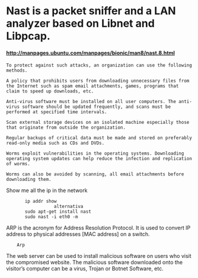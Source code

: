 # Nast is a packet sniffer and a LAN analyzer based on Libnet and Libpcap.

#### http://manpages.ubuntu.com/manpages/bionic/man8/nast.8.html


    To protect against such attacks, an organization can use the following methods.
  
    A policy that prohibits users from downloading unnecessary files from the Internet such as spam email attachments, games, programs that claim to speed up downloads, etc.
   
    Anti-virus software must be installed on all user computers. The anti-virus software should be updated frequently, and scans must be performed at specified time intervals.
    
    Scan external storage devices on an isolated machine especially those that originate from outside the organization.
    
    Regular backups of critical data must be made and stored on preferably read-only media such as CDs and DVDs.
    
    Worms exploit vulnerabilities in the operating systems. Downloading operating system updates can help reduce the infection and replication of worms.
    
    Worms can also be avoided by scanning, all email attachments before downloading them.


Show me all the ip in the network

           ip addr show          
                      alternativa
           sudo apt-get install nast
           sudo nast -i eth0 -m



ARP is the acronym for Address Resolution Protocol. It is used to convert IP address to 
physical addresses [MAC address] on a switch. 

		Arp
		
The web server can be used to install malicious software on users who visit the compromised website. The malicious software downloaded onto the visitor’s computer can be a virus, Trojan or Botnet Software, etc.


